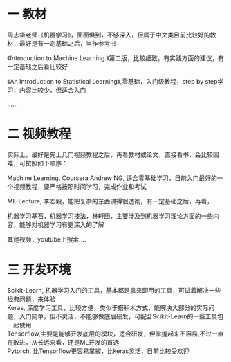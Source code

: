 # 一 教材

 周志华老师《机器学习》，面面俱到，不够深入，但属于中文类目前比较好的教材，最好是有一定基础之后，当作参考书</br>

《Introduction to Machine Learning 》第二版，比较细致，有实践方面的建议，有一定基础之后看比较好</br>

《An Introduction to Statistical Learning》,零基础，入门级教程，step by step学习，内容比较少，但适合入门</br>

......</br>

# 二 视频教程

实际上，最好是先上几门视频教程之后，再看教材或论文，直接看书，会比较困难，可按照如下顺序：</br>

Machine Learning, Coursera  Andrew NG, 适合零基础学习，目前入门最好的一个视频教程，要严格按照时间学习，完成作业和考试</br>

ML-Lecture, 李宏毅，能把复杂的东西讲得很透彻，有一定基础之后，再看，</br>

机器学习基石，机器学习技法，林轩田，主要涉及到机器学习理论方面的一些内容，能够对机器学习有更深入的了解</br>

其他视频，youtube上搜索....</br>

# 三 开发环境

Scikit-Learn, 机器学习入门的工具，基本都是拿来即用的工具，可试着解决一些经典问题，来体验</br>
Keras, 深度学习工具，比较方便，类似于搭积木方式，能解决大部分的实际问题，入门简单，但不灵活，不能够做底层研发，可配合Scikit-Learn的一些工具包一起使用</br>
Tensorflow,主要是能够开发底层的模块，适合研发，但掌握起来不容易,不过一直在改进，从长远来看，还是ML开发的首选</br>
Pytorch, 比Tensorflow更容易掌握，比keras灵活，目前比较受欢迎</br>
